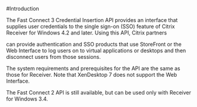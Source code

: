 #Introduction

The Fast Connect 3 Credential Insertion API provides an interface that
supplies user credentials to the single sign-on (SSO) feature of Citrix
Receiver for Windows 4.2 and later. Using this API, Citrix partners

can provide authentication and SSO products that use StoreFront or the
Web Interface to log users on to virtual applications or desktops and
then disconnect users from those sessions.

The system requirements and prerequisites for the API are the same as
those for Receiver. Note that XenDesktop 7 does not support the Web
Interface.

The Fast Connect 2 API is still available, but can be used only with
Receiver for Windows 3.4.

